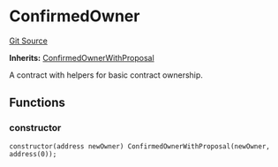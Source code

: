# ConfirmedOwner
[Git Source](https://github.com//Team3dVidyaGames/Contracts/blob/587f423f64ab56a242c28dfa0c3602ff1cc24292/src/contracts/flattened/flattened_ChainlinkConsumer.sol)

**Inherits:**
[ConfirmedOwnerWithProposal](/src/contracts/flattened/flattened_ChainlinkConsumer.sol/contract.ConfirmedOwnerWithProposal.md)

A contract with helpers for basic contract ownership.


## Functions
### constructor


```solidity
constructor(address newOwner) ConfirmedOwnerWithProposal(newOwner, address(0));
```

